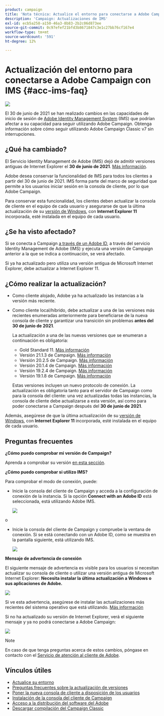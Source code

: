 ```yaml
---
product: campaign
title: 'Nota técnica: Actualice el entorno para conectarse a Adobe Campaign con IMS'
description: 'Campaign: Actualizaciones de IMS'
exl-id: ecb5a258-a150-46a3-8b83-2b2c06d873ee
source-git-commit: 0c97efef21bfd3b8671847c3e1c27bb76cf167e4
workflow-type: tm+mt
source-wordcount: '591'
ht-degree: 12%

---
```


# Actualización del entorno para conectarse a Adobe Campaign con IMS {#acc-ims-faq}

![](../../assets/v7-only.svg)

El 30 de junio de 2021 se han realizado cambios en las capacidades de inicio de sesión de [Adobe Identity Management System](https://helpx.adobe.com/es/enterprise/using/identity.html) (IMS) que podrían afectar a su capacidad para seguir utilizando Adobe Campaign. Obtenga información sobre cómo seguir utilizando Adobe Campaign Classic v7 sin interrupciones.

## ¿Qué ha cambiado?

El Servicio Identity Management de Adobe (IMS) dejó de admitir versiones antiguas de Internet Explorer el **30 de junio de 2021**. [Más información](https://helpx.adobe.com/x-productkb/global/update-operating-system-and-browser.html).

Adobe desea conservar la funcionalidad de IMS para todos los clientes a partir del 30 de junio de 2021. IMS forma parte del marco de seguridad que permite a los usuarios iniciar sesión en la consola de cliente, por lo que Adobe Campaign.

Para conservar esta funcionalidad, los clientes deben actualizar la consola de cliente en el equipo de cada usuario y asegurarse de que la última actualización de su [versión de Windows](../../rn/using/compatibility-matrix.md#ClientConsoleoperatingsystems), con **Internet Explorer 11** incorporada, esté instalada en el equipo de cada usuario.

## ¿Se ha visto afectado?

Si se conecta a Campaign [a través de un Adobe ID](../../integrations/using/about-adobe-id.md), a través del servicio Identity Management de Adobe (IMS) y ejecuta una versión de Campaign anterior a la que se indica a continuación, se verá afectado.

Si ya ha actualizado pero utiliza una versión antigua de Microsoft Internet Explorer, debe actualizar a Internet Explorer 11.

## ¿Cómo realizar la actualización?

* Como cliente alojado, Adobe ya ha actualizado las instancias a la versión más reciente.

* Como cliente local/híbrido, debe actualizar a una de las versiones más recientes enumeradas anteriormente para beneficiarse de la nueva consola de cliente y garantizar una transición sin problemas **antes del 30 de junio de 2021**.

   La actualización a una de las nuevas versiones que se enumeran a continuación es obligatoria:

   * Gold Standard 11. [Más información](../../rn/using/gold-standard.md)
   * Versión 21.1.3 de Campaign. [Más información](../../rn/using/latest-release.md)
   * Versión 20.2.5 de Campaign. [Más información](../../rn/using/release--20-2.md)
   * Versión 20.1.4 de Campaign. [Más información](../../rn/using/release--20-1.md)
   * Versión 19.2.4 de Campaign. [Más información](../../rn/using/release--19-2.md)
   * Versión 19.1.8 de Campaign. [Más información](../../rn/using/release--19-1.md)

   Estas versiones incluyen un nuevo protocolo de conexión. La actualización es obligatoria tanto para el servidor de Campaign como para la consola del cliente: una vez actualizadas todas las instancias, la consola de cliente debe actualizarse a esta versión, así como para poder conectarse a Campaign después del **30 de junio de 2021**.

Además, asegúrese de que la última actualización de su [versión de Windows](../../rn/using/compatibility-matrix.md#ClientConsoleoperatingsystems), con **Internet Explorer 11** incorporada, esté instalada en el equipo de cada usuario.

## Preguntas frecuentes

**¿Cómo puedo comprobar mi versión de Campaign?**

Aprenda a comprobar su versión [en esta sección](../../platform/using/launching-adobe-campaign.md#getting-your-campaign-version).


**¿Cómo puedo comprobar si utilizo IMS?**

Para comprobar el modo de conexión, puede:

* Inicie la consola del cliente de Campaign y acceda a la configuración de conexión de la instancia. Si la opción **Connect with an Adobe ID** está seleccionada, está utilizando Adobe IMS.

   ![](../../integrations/using/assets/ims_1.png)

o

* Inicie la consola del cliente de Campaign y compruebe la ventana de conexión. Si se está conectando con un Adobe ID, como se muestra en la pantalla siguiente, está utilizando IMS.

   ![](../../integrations/using/assets/adobeID.png)

**Mensaje de advertencia de conexión**

El siguiente mensaje de advertencia es visible para los usuarios si necesitan actualizar su consola de cliente o utilizar una versión antigua de Microsoft Internet Explorer: **Necesita instalar la última actualización a Windows o sus aplicaciones de Adobe.**

![](../../integrations/using/assets/do-not-localize/errorMsg.png)

Si ve esta advertencia, asegúrese de instalar las actualizaciones más recientes del sistema operativo que está utilizando. [Más información](https://helpx.adobe.com/x-productkb/global/update-operating-system-and-browser.html)

Si no ha actualizado su versión de Internet Explorer, verá el siguiente mensaje y ya no podrá conectarse a Adobe Campaign:

![](../../integrations/using/assets/do-not-localize/errorUpdateReq.png)

>[!NOTE]
>
>En caso de que tenga preguntas acerca de estos cambios, póngase en contacto con el [Servicio de atención al cliente de Adobe](https://helpx.adobe.com/es/enterprise/admin-guide.html/enterprise/using/support-for-experience-cloud.ug.html).

## Vínculos útiles

* [Actualice su entorno](../../production/using/build-upgrade.md)
* [Preguntas frecuentes sobre la actualización de versiones](../../platform/using/faq-build-upgrade.md)
* [Poner la nueva consola de cliente a disposición de los usuarios](../../installation/using/client-console-availability-for-windows.md)
* [Instalación de la consola del cliente de Campaign](../../installation/using/installing-the-client-console.md)
* [Acceso a la distribución del software del Adobe](https://experienceleague.adobe.com/docs/experience-cloud/software-distribution/home.html?lang=en)
* [Descargar compilación del Campaign Classic](https://experience.adobe.com/#/downloads/content/software-distribution/es/campaign.html)
